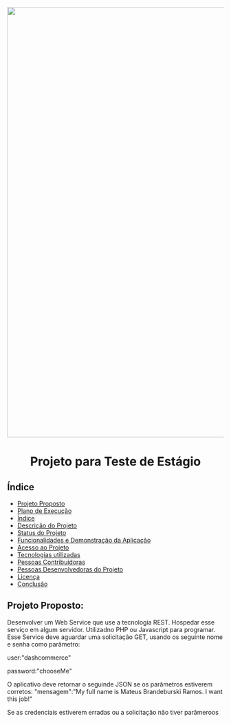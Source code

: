 <div align="center">
<img src="https://user-images.githubusercontent.com/102932581/177040691-dd114a38-5504-4563-93b3-1916759b9b2f.png" width="1000px" />
</div>

<h1 align="center"> Projeto para Teste de Estágio  </h1>


## Índice 

* [Projeto Proposto](#Título-e-Imagem-de-capa)
* [Plano de Execução](#badges)
* [Índice](#índice)
* [Descrição do Projeto](#descrição-do-projeto)
* [Status do Projeto](#status-do-Projeto)
* [Funcionalidades e Demonstração da Aplicação](#funcionalidades-e-demonstração-da-aplicação)
* [Acesso ao Projeto](#acesso-ao-projeto)
* [Tecnologias utilizadas](#tecnologias-utilizadas)
* [Pessoas Contribuidoras](#pessoas-contribuidoras)
* [Pessoas Desenvolvedoras do Projeto](#pessoas-desenvolvedoras)
* [Licença](#licença)
* [Conclusão](#conclusão)

## Projeto Proposto:

Desenvolver um Web Service que use a tecnologia REST. Hospedar esse serviço em algum servidor. Utilizadno PHP ou Javascript para programar.
Esse Service deve aguardar uma solicitação GET, usando os seguinte nome e senha como parâmetro: 

user:"dashcommerce"

password:"chooseMe"

O aplicativo deve retornar o seguinde JSON se os parâmetros estiverem corretos: "mensagem":"My full name is Mateus Brandeburski Ramos. I want this job!"

Se as credenciais estiverem erradas ou a solicitação não tiver parâmeroos




